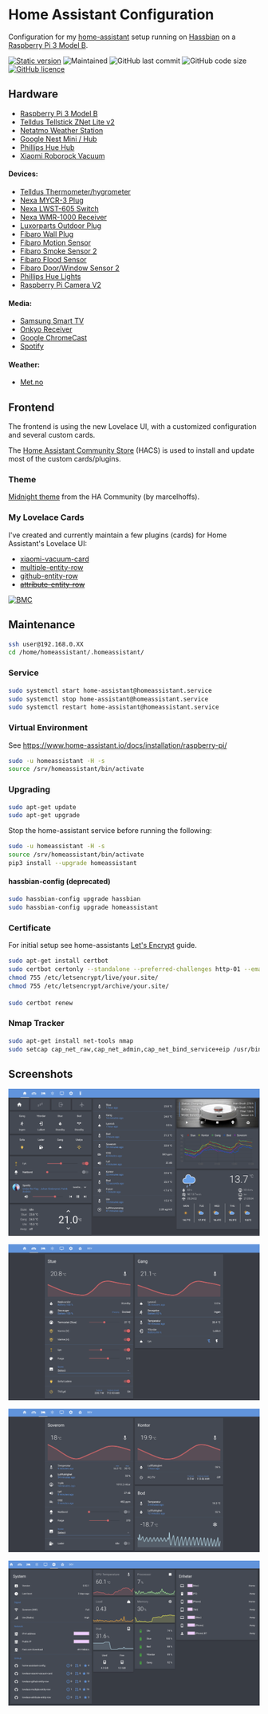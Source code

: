 # Home Assistant Configuration

Configuration for my [home-assistant](https://www.home-assistant.io) setup running on
[Hassbian](https://www.home-assistant.io/docs/installation/hassbian/installation/) on a
[Raspberry Pi 3 Model B](https://www.raspberrypi.org/products/raspberry-pi-3-model-b/).

[![Static version](https://img.shields.io/badge/version-2021.1.4-blue.svg)](https://github.com/benct/home-assistant-config/blob/master/.HA_VERSION)
![Maintained](https://img.shields.io/maintenance/yes/2021.svg)
![GitHub last commit](https://img.shields.io/github/last-commit/benct/home-assistant-config.svg)
![GitHub code size](https://img.shields.io/github/languages/code-size/benct/home-assistant-config.svg)
[![GitHub licence](https://img.shields.io/github/license/benct/home-assistant-config.svg)](https://github.com/benct/home-assistant-config/blob/master/LICENCE)

## Hardware

- [Raspberry Pi 3 Model B](https://www.raspberrypi.org/products/raspberry-pi-3-model-b/)
- [Telldus Tellstick ZNet Lite v2](https://home-assistant.io/integrations/tellduslive/)
- [Netatmo Weather Station](https://home-assistant.io/integrations/netatmo/)
- [Google Nest Mini / Hub](https://www.home-assistant.io/integrations/google_assistant/)
- [Phillips Hue Hub](https://www.home-assistant.io/integrations/hue/)
- [Xiaomi Roborock Vacuum](https://www.home-assistant.io/integrations/xiaomi_miio/)

#### Devices:
- [Telldus Thermometer/hygrometer](http://telldus.com/produkt/inneute-termohygro-sensor-433mhz/)
- [Nexa MYCR-3 Plug](https://www.clasohlson.com/no/Nexa-MYCR-3,-3-pack-fjernstr%C3%B8mbrytere--/36-6902)
- [Nexa LWST-605 Switch](https://www.clasohlson.com/no/Nexa-LWST-605-trådløs-veggstrømbryter-/36-4614)
- [Nexa WMR-1000 Receiver](https://www.clasohlson.com/no/Nexa-WMR-1000-innbyggingsmottaker-p%C3%A5-av-/36-5940)
- [Luxorparts Outdoor Plug](https://www.kjell.com/no/produkter/elektro-og-verktoy/smarte-hjem/433mhz/fjernstrombryter/utenpaliggende-bryter/luxorparts-mini-fjernstrombryter-for-utendorsbruk-3000-w-p50990)
- [Fibaro Wall Plug](https://products.z-wavealliance.org/products/1653)
- [Fibaro Motion Sensor](https://products.z-wavealliance.org/products/2762)
- [Fibaro Smoke Sensor 2](https://products.z-wavealliance.org/products/1273)
- [Fibaro Flood Sensor](https://products.z-wavealliance.org/products/2791)
- [Fibaro Door/Window Sensor 2](https://products.z-wavealliance.org/products/2181)
- [Phillips Hue Lights](https://www.home-assistant.io/integrations/hue/)
- [Raspberry Pi Camera V2](https://www.home-assistant.io/integrations/rpi_camera/)

#### Media:
- [Samsung Smart TV](https://home-assistant.io/integrations/samsungtv/)
- [Onkyo Receiver](https://www.home-assistant.io/integrations/onkyo/)
- [Google ChromeCast](https://www.home-assistant.io/integrations/cast/)
- [Spotify](https://www.home-assistant.io/integrations/spotify/)

#### Weather:
- [Met.no](https://www.home-assistant.io/integrations/met/)

## Frontend

The frontend is using the new Lovelace UI, with a customized configuration and several custom cards.

The [Home Assistant Community Store](https://github.com/hacs) (HACS) is used to install and update most of the custom cards/plugins.

### Theme

[Midnight theme](https://github.com/home-assistant-community-themes/midnight) from the HA Community (by marcelhoffs).

### My Lovelace Cards
I've created and currently maintain a few plugins (cards) for Home Assistant's Lovelace UI:

- [xiaomi-vacuum-card](https://github.com/benct/lovelace-xiaomi-vacuum-card)
- [multiple-entity-row](https://github.com/benct/lovelace-multiple-entity-row)
- [github-entity-row](https://github.com/benct/lovelace-github-entity-row)
- [~~attribute-entity-row~~](https://github.com/benct/lovelace-attribute-entity-row)

[![BMC](https://www.buymeacoffee.com/assets/img/custom_images/white_img.png)](https://www.buymeacoff.ee/benct)

## Maintenance

```bash
ssh user@192.168.0.XX
cd /home/homeassistant/.homeassistant/
```

### Service
```bash
sudo systemctl start home-assistant@homeassistant.service
sudo systemctl stop home-assistant@homeassistant.service
sudo systemctl restart home-assistant@homeassistant.service
```

### Virtual Environment

See https://www.home-assistant.io/docs/installation/raspberry-pi/
```bash
sudo -u homeassistant -H -s
source /srv/homeassistant/bin/activate
```

### Upgrading
```bash
sudo apt-get update
sudo apt-get upgrade
```

Stop the home-assistant service before running the following:
```bash
sudo -u homeassistant -H -s
source /srv/homeassistant/bin/activate
pip3 install --upgrade homeassistant
```

#### hassbian-config (deprecated)
```bash
sudo hassbian-config upgrade hassbian
sudo hassbian-config upgrade homeassistant
```

### Certificate

For initial setup see home-assistants [Let's Encrypt](https://www.home-assistant.io/docs/ecosystem/certificates/lets_encrypt/) guide.

```bash
sudo apt-get install certbot
sudo certbot certonly --standalone --preferred-challenges http-01 --email <email> -d <hostname>
chmod 755 /etc/letsencrypt/live/your.site/
chmod 755 /etc/letsencrypt/archive/your.site/

sudo certbot renew
```

### Nmap Tracker
```bash
sudo apt-get install net-tools nmap
sudo setcap cap_net_raw,cap_net_admin,cap_net_bind_service+eip /usr/bin/nmap
```

## Screenshots

![Home Tab](https://raw.githubusercontent.com/benct/home-assistant-config/master/screenshots/ha-main.png)

![Livingroom Tab](https://raw.githubusercontent.com/benct/home-assistant-config/master/screenshots/ha-livingroom.png)

![Bedroom Tab](https://raw.githubusercontent.com/benct/home-assistant-config/master/screenshots/ha-bedroom.png)

![System Tab](https://raw.githubusercontent.com/benct/home-assistant-config/master/screenshots/ha-system.png)
